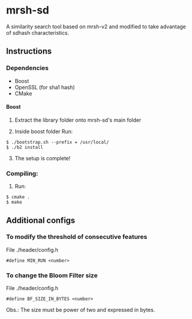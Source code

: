 # mrsh-sd
A similarity search tool based on mrsh-v2 and modified to take advantage of sdhash characteristics.

## Instructions

### Dependencies
- Boost
- OpenSSL (for sha1 hash)
- CMake

#### Boost
1. Extract the library folder onto mrsh-sd's main folder
 
2. Inside boost folder Run:
```
$ ./bootstrap.sh --prefix = /usr/local/  
$ ./b2 install
```
3. The setup is complete!


### Compiling:
1.  Run:
```  
$ cmake .
$ make
```
## Additional configs
### To modify the threshold of consecutive features  
File ./header/config.h  
```
#define MIN_RUN <number>
```
### To change the Bloom Filter size
File ./header/config.h  
```
#define BF_SIZE_IN_BYTES <number>
```
Obs.: The size must be power of two and expressed in bytes.
